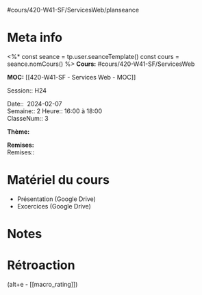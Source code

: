 #cours/420-W41-SF/ServicesWeb/planseance
# Meta info
<%*
const seance = tp.user.seanceTemplate()
const cours = seance.nomCours()
%>
**Cours:** #cours/420-W41-SF/ServicesWeb

**MOC:** [[420-W41-SF - Services Web - MOC]]

Session:: H24

Date::  2024-02-07  
Semaine:: 2 
Heure:: 16:00 à 18:00  
ClasseNum:: 3

**Thème:**

**Remises:**  
Remises::

# Matériel du cours
* Présentation (Google Drive)
* Excercices (Google Drive)

# Notes

# Rétroaction
(alt+e - [[macro_rating]])